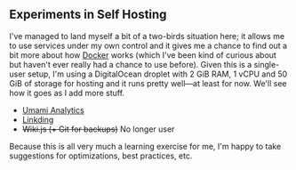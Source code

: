 ## Experiments in Self Hosting

I've managed to land myself a bit of a two-birds situation here; it allows me to use services under my own control and it gives me a chance to find out a bit more about how [Docker](https://www.docker.com) works (which I've been kind of curious about but haven't ever really had a chance to use before). Given this is a single-user setup, I'm using a DigitalOcean droplet with 2 GiB RAM, 1 vCPU and 50 GiB of storage for hosting and it runs pretty well—at least for now. We'll see how it goes as I add more stuff.

* [Umami Analytics](https://umami.is)
* [Linkding](https://github.com/sissbruecker/linkding)
* ~~Wiki.js (+ Git for backups)~~ No longer user

Because this is all very much a learning exercise for me, I'm happy to take suggestions for optimizations, best practices, etc.
